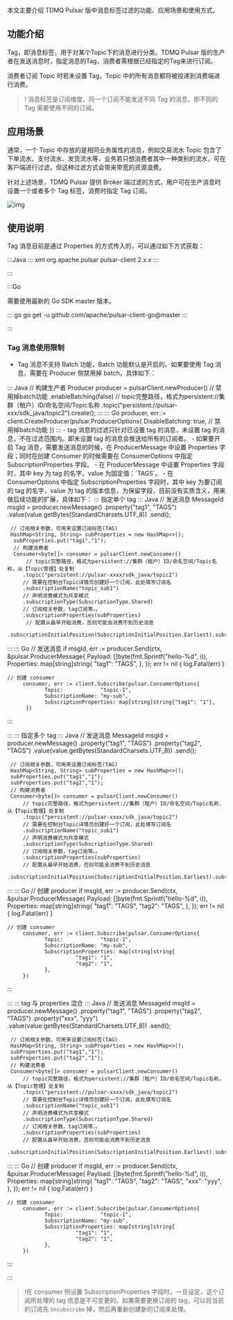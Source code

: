 本文主要介绍 TDMQ Pulsar 版中消息标签过滤的功能、应用场景和使用方式。

## 功能介绍

Tag，即消息标签，用于对某个Topic下的消息进行分类。TDMQ Pulsar 版的生产者在发送消息时，指定消息的Tag，消费者需根据已经指定的Tag来进行订阅。

消费者订阅 Topic 时若未设置 Tag，Topic 中的所有消息都将被投递到消费端进行消费。

> !
> 消息标签是订阅维度，同一个订阅不能发送不同 Tag 的消息，即不同的 Tag 需要使用不同的订阅。

## 应用场景

通常，一个 Topic 中存放的是相同业务属性的消息，例如交易流水 Topic 包含了下单流水、支付流水、发货流水等，业务若只想消费者其中一种类别的流水，可在客户端进行过滤，但这种过滤方式会带来带宽的资源浪费。

针对上述场景，TDMQ Pulsar 提供 Broker 端过滤的方式，用户可在生产消息时设置一个或者多个 Tag 标签，消费时指定 Tag 订阅。

![img](https://main.qcloudimg.com/raw/32953b29d96dce605fa4a1598b3f5146.png)



## 使用说明





Tag 消息目前是通过 Properties 的方式传入的，可以通过如下方式获取：

<dx-tabs>
:::Java
<dx-codeblock>
:::  xml
<dependency>
    <groupId>org.apache.pulsar</groupId>
    <artifactId>pulsar-client</artifactId>
    <version>2.x.x</version> <!-- 具体版本待补充 -->
</dependency>
:::
</dx-codeblock>


:::

:::Go

需要使用最新的 Go SDK master 版本。

<dx-codeblock>
:::  go
go get -u github.com/apache/pulsar-client-go@master
:::
</dx-codeblock>

:::
</dx-tabs>


### Tag 消息使用限制

- Tag 消息不支持 Batch 功能，Batch 功能默认是开启的。如果要使用 Tag 消息，需要在 Producer 侧禁用掉 batch，具体如下：
<dx-codeblock>
:::  Java
  // 构建生产者
  Producer<byte[]> producer = pulsarClient.newProducer()
          // 禁用掉batch功能
          .enableBatching(false)
          // topic完整路径，格式为persistent://集群（租户）ID/命名空间/Topic名称
          .topic("persistent://pulsar-xxx/sdk_java/topic2").create();
:::
:::  Go
  producer, err := client.CreateProducer(pulsar.ProducerOptions{
  	DisableBatching: true, // 禁用掉batch功能
  })
:::
</dx-codeblock>
- tag 消息的过滤只针对已设置 tag 的消息，未设置 tag 的消息，不在过滤范围内。即未设置 tag 的消息会推送给所有的订阅者。
- 如果要开启 Tag 消息，需要发送消息的时候，在 ProducerMessage 中设置 Properties 字段；同时在创建 Consumer 的时候需要在 ConsumerOptions 中指定 SubscriptionProperties 字段。
- 在 ProducerMessage 中设置 Properties 字段时，其中 key 为 tag 的名字，value 为固定值：`TAGS`。
- 在 ConsumerOptions 中指定 SubscriptionProperties 字段时，其中 key 为要订阅的 tag 的名字，value 为 tag 的版本信息，为保留字段，目前没有实质含义，用来做后续功能的扩展，具体如下：

<dx-accordion>
::: 指定单个 tag

<dx-codeblock>
:::  Java
     // 发送消息
     MessageId msgId = producer.newMessage()
         .property("tag1", "TAGS")
         .value(value.getBytes(StandardCharsets.UTF_8))
		    .send();
	  
     // 订阅相关参数，可用来设置订阅标签(TAG)
     HashMap<String, String> subProperties = new HashMap<>();
	  subProperties.put("tag1","1");
	  // 构建消费者
	  Consumer<byte[]> consumer = pulsarClient.newConsumer()
	      // topic完整路径，格式为persistent://集群（租户）ID/命名空间/Topic名称，从【Topic管理】处复制
         .topic("persistent://pulsar-xxxx/sdk_java/topic2")
         // 需要在控制台Topic详情页创建好一个订阅，此处填写订阅名
         .subscriptionName("topic_sub1")
         // 声明消费模式为共享模式
         .subscriptionType(SubscriptionType.Shared)
         // 订阅相关参数，tag订阅等。。
         .subscriptionProperties(subProperties)
	      // 配置从最早开始消费，否则可能会消费不到历史消息
	      .subscriptionInitialPosition(SubscriptionInitialPosition.Earliest).subscribe();
:::
:::  Go
	   // 发送消息
	   if msgId, err := producer.Send(ctx, &pulsar.ProducerMessage{
	              Payload: []byte(fmt.Sprintf("hello-%d", i)),
	     Properties: map[string]string{
	         "tag1": "TAGS",
	     },
	   	}); err != nil {
	              log.Fatal(err)
         }

    // 创建 consumer
         consumer, err := client.Subscribe(pulsar.ConsumerOptions{
   	            Topic:            "topic-1",
   	            SubscriptionName: "my-sub",
               	SubscriptionProperties: map[string]string{"tag1": "1"},
	      })
:::
</dx-codeblock>


:::
::: 指定多个 tag
<dx-codeblock>
:::  Java
	  // 发送消息
		MessageId msgId = producer.newMessage()
		    .property("tag1", "TAGS")
		    .property("tag2", "TAGS")
	      .value(value.getBytes(StandardCharsets.UTF_8))
		    .send();
     
     // 订阅相关参数，可用来设置订阅标签(TAG)
     HashMap<String, String> subProperties = new HashMap<>();
     subProperties.put("tag1","1");
     subProperties.put("tag2","1");
     // 构建消费者
     Consumer<byte[]> consumer = pulsarClient.newConsumer()
         // topic完整路径，格式为persistent://集群（租户）ID/命名空间/Topic名称，从【Topic管理】处复制
         .topic("persistent://pulsar-xxxx/sdk_java/topic2")
         // 需要在控制台Topic详情页创建好一个订阅，此处填写订阅名
         .subscriptionName("topic_sub1")
         // 声明消费模式为共享模式
         .subscriptionType(SubscriptionType.Shared)
         // 订阅相关参数，tag订阅等。。
         .subscriptionProperties(subProperties)
         // 配置从最早开始消费，否则可能会消费不到历史消息
         .subscriptionInitialPosition(SubscriptionInitialPosition.Earliest).subscribe();
:::
:::  Go
      // 创建 producer
      if msgId, err := producer.Send(ctx, &pulsar.ProducerMessage{
                 Payload: []byte(fmt.Sprintf("hello-%d", i)),
           	    Properties: map[string]string{
     	                  "tag1": "TAGS",
     	                  "tag2": "TAGS",
                 },
         }); err != nil {
                 log.Fatal(err)
         }
   
    // 创建 consumer
         consumer, err := client.Subscribe(pulsar.ConsumerOptions{
   	            Topic:            "topic-1",
   	            SubscriptionName: "my-sub",
   	            SubscriptionProperties: map[string]string{
   		                  "tag1": "1",
   		                  "tag2": "1",
   	            },
         })

:::
</dx-codeblock>

:::
::: tag 与 properties 混合
<dx-codeblock>
:::  Java
   	// 发送消息
   	MessageId msgId = producer.newMessage()
   	    .property("tag1", "TAGS")
   	    .property("tag2", "TAGS")
   	    .property("xxx", "yyy")
         .value(value.getBytes(StandardCharsets.UTF_8))
   	    .send();
     
     // 订阅相关参数，可用来设置订阅标签(TAG)
     HashMap<String, String> subProperties = new HashMap<>();
     subProperties.put("tag1","1");
     subProperties.put("tag2","1");
     // 构建消费者
     Consumer<byte[]> consumer = pulsarClient.newConsumer()
         // topic完整路径，格式为persistent://集群（租户）ID/命名空间/Topic名称，从【Topic管理】处复制
         .topic("persistent://pulsar-xxxx/sdk_java/topic2")
         // 需要在控制台Topic详情页创建好一个订阅，此处填写订阅名
         .subscriptionName("topic_sub1")
         // 声明消费模式为共享模式
         .subscriptionType(SubscriptionType.Shared)
         // 订阅相关参数，tag订阅等。。
         .subscriptionProperties(subProperties)
         // 配置从最早开始消费，否则可能会消费不到历史消息
         .subscriptionInitialPosition(SubscriptionInitialPosition.Earliest).subscribe();
:::
:::  Go
      // 创建 producer
      if msgId, err := producer.Send(ctx, &pulsar.ProducerMessage{
                 Payload: []byte(fmt.Sprintf("hello-%d", i)),
                 Properties: map[string]string{
     	                  "tag1": "TAGS",
     	                  "tag2": "TAGS",
     	                  "xxx": "yyy",
                 },
         }); err != nil {
                 log.Fatal(err)
         }
   
    // 创建 consumer
         consumer, err := client.Subscribe(pulsar.ConsumerOptions{
   	            Topic:            "topic-1",
   	            SubscriptionName: "my-sub",
   	            SubscriptionProperties: map[string]string{
   		                  "tag1": "1",
   		                  "tag2": "1",
   	            },
         })
:::
</dx-codeblock>

:::
</dx-accordion>


>!在 consumer 侧设置 SubscriptionProperties 字段时，一旦设定，这个订阅所处理的 tag 信息是不可变更的。如果需要更换订阅的 tag，可以将当前的订阅先 `Unsubscribe` 掉，然后再重新创建新的订阅来处理。
